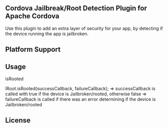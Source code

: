 ## Cordova Jailbreak/Root Detection Plugin for Apache Cordova

Use this plugin to add an extra layer of security for your app, by detecting if the device running the app is jailbroken.

## Platform Support
   
   
## Usage

isRooted

IRoot.isRooted(successCallback, failureCallback);
=> successCallback is called with true if the device is Jailbroken/rooted, otherwise false
=> failureCallback is called if there was an error determining if the device is Jailbroken/rooted


## License
